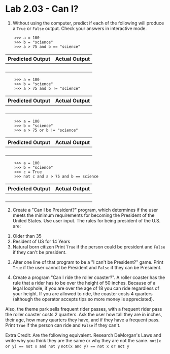 # Lab 2.03 - Can I?

1) Without using the computer, predict if each of the following will produce a `True` or `False` output. Check your answers in interactive mode. 


```
    >>> a = 100
    >>> b = "science"
    >>> a > 75 and b == "science" 
```

| **Predicted Output** | **Actual Output** |
| --- | --- |
|<br> |<br> | 

```
    >>> a = 100
    >>> b = "science"
    >>> a > 75 and b != "science" 
```
| **Predicted Output** | **Actual Output** |
| --- | --- |
|<br> |<br> | 
  
```
    >>> a = 100
    >>> b = "science"
    >>> a > 75 or b != "science" 
```
| **Predicted Output** | **Actual Output** |
| --- | --- |
|<br> |<br> | 

```
    >>> a = 100
    >>> b = "science"
    >>> c = True
    >>> not c and a > 75 and b == science 
```
| **Predicted Output** | **Actual Output** |
| --- | --- |
|<br> |<br> | 


2) Create a "Can I be President?" program, which determines if the user meets the minimum requirements for becoming the President of the United States. Use user input. The rules for being president of the U.S. are: 
1. Older than 35
2. Resident of US for 14 Years
3. Natural born citizen
Print `True` if the person could be president and `False` if they can't be president. 

3) Alter one line of that program to be a "I can't be President?" game. Print `True` if the user cannot be President and `False` if they can be President.

4) Create a program "Can I ride the roller coaster?". A roller coaster has the rule that a rider has to be over the height of 50 inches. Because of a legal loophole, if you are over the age of 18 you can ride regardless of your height. If you are allowed to ride, the coaster costs 4 quarters (although the operator accepts tips so more money is appreciated). 

Also, the theme park sells frequent rider passes, with a frequent rider pass the roller coaster costs 2 quarters. Ask the user how tall they are in inches, their age, how many quarters they have, and if they have a frequent pass. Print `True` if the person can ride and `False` if they can't. 


Extra Credit: Are the following equivalent. Research DeMorgan's Laws and write why you think they are the same or why they are not the same. 
`not(x or y) == not x and not y`
`not(x and y) == not x or not y`
